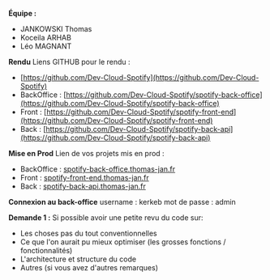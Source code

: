 **Équipe :**
- JANKOWSKI Thomas
- Koceila ARHAB
- Léo MAGNANT

**Rendu**
Liens GITHUB pour le rendu :
- [https://github.com/Dev-Cloud-Spotify](https://github.com/Dev-Cloud-Spotify)
- BackOffice : [https://github.com/Dev-Cloud-Spotify/spotify-back-office](https://github.com/Dev-Cloud-Spotify/spotify-back-office)
- Front : [https://github.com/Dev-Cloud-Spotify/spotify-front-end](https://github.com/Dev-Cloud-Spotify/spotify-front-end)
- Back : [https://github.com/Dev-Cloud-Spotify/spotify-back-api](https://github.com/Dev-Cloud-Spotify/spotify-back-api)

**Mise en Prod**
Lien de vos projets mis en prod :
- BackOffice : [spotify-back-office.thomas-jan.fr](http://spotify-back-office.thomas-jan.fr)
- Front : [spotify-front-end.thomas-jan.fr](http://spotify-front-end.thomas-jan.fr)
- Back : [spotify-back-api.thomas-jan.fr](http://spotify-back-api.thomas-jan.fr)

**Connexion au back-office**
username : kerkeb
mot de passe : admin

**Demande 1 :**
Si possible avoir une petite revu du code sur:
- Les choses pas du tout conventionnelles
- Ce que l'on aurait pu mieux optimiser (les grosses fonctions / fonctionnalités)
- L'architecture et structure du code
- Autres (si vous avez d'autres remarques)
